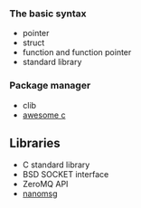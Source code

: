 ### The basic syntax

- pointer
- struct
- function and function pointer
- standard library



### Package manager

- clib
- [awesome c](https://notabug.org/koz.ross/awesome-c)



## Libraries

- C standard library
- BSD SOCKET interface
- ZeroMQ API
- [nanomsg](https://github.com/nanomsg/nanomsg)
